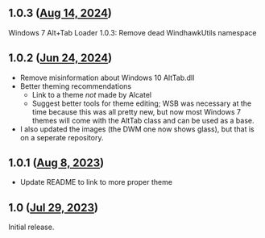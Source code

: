 ## 1.0.3 ([Aug 14, 2024](https://github.com/ramensoftware/windhawk-mods/blob/c541b5650cd974bbbf77bfac89f9f12851d58dc0/mods/win7-alttab-loader.wh.cpp))

Windows 7 Alt+Tab Loader 1.0.3: Remove dead WindhawkUtils namespace

## 1.0.2 ([Jun 24, 2024](https://github.com/ramensoftware/windhawk-mods/blob/5ba4de576191570cfd6748518b3ed427391181d0/mods/win7-alttab-loader.wh.cpp))

- Remove misinformation about Windows 10 AltTab.dll
- Better theming recommendations
  - Link to a theme *not* made by Alcatel
  - Suggest better tools for theme editing; WSB was necessary at the time
  because this was all pretty new, but now most Windows 7 themes will come
  with the AltTab class and can be used as a base.
- I also updated the images (the DWM one now shows glass), but that is on
a seperate repository.

## 1.0.1 ([Aug 8, 2023](https://github.com/ramensoftware/windhawk-mods/blob/f960450eb653d48c9ab3177e706b93b59a4e8394/mods/win7-alttab-loader.wh.cpp))

* Update README to link to more proper theme

## 1.0 ([Jul 29, 2023](https://github.com/ramensoftware/windhawk-mods/blob/5f590e1d63e94d5c7a371e0fb0a9374e757531e7/mods/win7-alttab-loader.wh.cpp))

Initial release.
